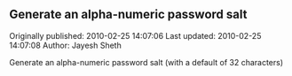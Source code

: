 ## Generate an alpha-numeric password salt

Originally published: 2010-02-25 14:07:06
Last updated: 2010-02-25 14:07:08
Author: Jayesh Sheth

Generate an alpha-numeric password salt (with a default of 32 characters)